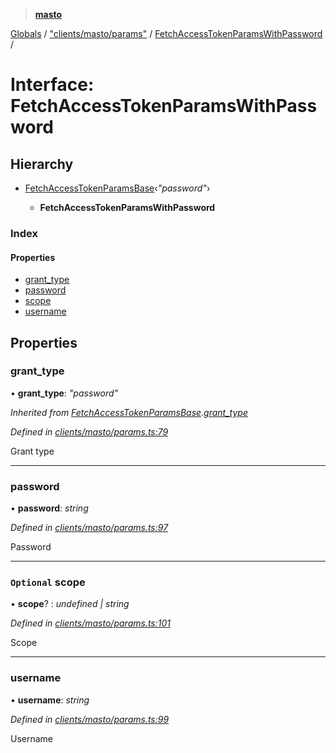 > **[masto](../README.md)**

[Globals](../globals.md) / ["clients/masto/params"](../modules/_clients_masto_params_.md) / [FetchAccessTokenParamsWithPassword](_clients_masto_params_.fetchaccesstokenparamswithpassword.md) /

# Interface: FetchAccessTokenParamsWithPassword

## Hierarchy

* [FetchAccessTokenParamsBase](_clients_masto_params_.fetchaccesstokenparamsbase.md)‹*"password"*›

  * **FetchAccessTokenParamsWithPassword**

### Index

#### Properties

* [grant_type](_clients_masto_params_.fetchaccesstokenparamswithpassword.md#grant_type)
* [password](_clients_masto_params_.fetchaccesstokenparamswithpassword.md#password)
* [scope](_clients_masto_params_.fetchaccesstokenparamswithpassword.md#optional-scope)
* [username](_clients_masto_params_.fetchaccesstokenparamswithpassword.md#username)

## Properties

###  grant_type

• **grant_type**: *"password"*

*Inherited from [FetchAccessTokenParamsBase](_clients_masto_params_.fetchaccesstokenparamsbase.md).[grant_type](_clients_masto_params_.fetchaccesstokenparamsbase.md#grant_type)*

*Defined in [clients/masto/params.ts:79](https://github.com/neet/masto.js/blob/aaa534e/src/clients/masto/params.ts#L79)*

Grant type

___

###  password

• **password**: *string*

*Defined in [clients/masto/params.ts:97](https://github.com/neet/masto.js/blob/aaa534e/src/clients/masto/params.ts#L97)*

Password

___

### `Optional` scope

• **scope**? : *undefined | string*

*Defined in [clients/masto/params.ts:101](https://github.com/neet/masto.js/blob/aaa534e/src/clients/masto/params.ts#L101)*

Scope

___

###  username

• **username**: *string*

*Defined in [clients/masto/params.ts:99](https://github.com/neet/masto.js/blob/aaa534e/src/clients/masto/params.ts#L99)*

Username